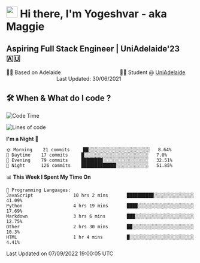 <h1><img src="https://emojis.slackmojis.com/emojis/images/1531849430/4246/blob-sunglasses.gif?1531849430" width="30"/> Hi there, I'm Yogeshvar - aka Maggie</h1>

## Aspiring Full Stack Engineer | UniAdelaide'23 🇦🇺  
🏂🏻  Based on Adelaide &nbsp;&nbsp;&nbsp;&nbsp;&nbsp;&nbsp;&nbsp;&nbsp;&nbsp;&nbsp;&nbsp;&nbsp;&nbsp;&nbsp;&nbsp;&nbsp;&nbsp;&nbsp;&nbsp;&nbsp;&nbsp;&nbsp;&nbsp;&nbsp;&nbsp;&nbsp;&nbsp;&nbsp;&nbsp;&nbsp;&nbsp;&nbsp;&nbsp;&nbsp;&nbsp;&nbsp;&nbsp;&nbsp;&nbsp;👨‍💻 Student @ [UniAdelaide](https://www.adelaide.edu.au)   &nbsp;&nbsp;&nbsp;&nbsp;&nbsp;&nbsp;&nbsp;&nbsp;&nbsp;&nbsp;&nbsp;&nbsp;&nbsp;&nbsp;&nbsp;&nbsp;&nbsp;&nbsp;&nbsp;&nbsp;&nbsp;&nbsp;&nbsp;&nbsp;&nbsp;&nbsp;&nbsp;&nbsp;&nbsp;&nbsp;&nbsp;&nbsp; &nbsp;Last Updated: 30/06/2021

## 🛠 When & What do I code ?  

<!--START_SECTION:waka-->
![Code Time](http://img.shields.io/badge/Code%20Time-1%2C754%20hrs%2021%20mins-blue)

![Lines of code](https://img.shields.io/badge/From%20Hello%20World%20I%27ve%20Written-2%20Million%20lines%20of%20code-blue)

**I'm a Night 🦉** 

```text
🌞 Morning    21 commits     ██░░░░░░░░░░░░░░░░░░░░░░░   8.64% 
🌆 Daytime    17 commits     █░░░░░░░░░░░░░░░░░░░░░░░░   7.0% 
🌃 Evening    79 commits     ████████░░░░░░░░░░░░░░░░░   32.51% 
🌙 Night      126 commits    █████████████░░░░░░░░░░░░   51.85%

```


📊 **This Week I Spent My Time On** 

```text
💬 Programming Languages: 
JavaScript               10 hrs 2 mins       ██████████░░░░░░░░░░░░░░░   41.09% 
Python                   4 hrs 19 mins       ████░░░░░░░░░░░░░░░░░░░░░   17.69% 
Markdown                 3 hrs 6 mins        ███░░░░░░░░░░░░░░░░░░░░░░   12.75% 
Other                    2 hrs 30 mins       ██░░░░░░░░░░░░░░░░░░░░░░░   10.3% 
HTML                     1 hr 4 mins         █░░░░░░░░░░░░░░░░░░░░░░░░   4.41%

```


 Last Updated on 07/09/2022 19:00:05 UTC
<!--END_SECTION:waka-->
